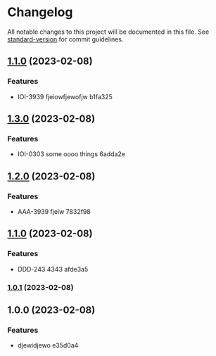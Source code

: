# Changelog

All notable changes to this project will be documented in this file. See [standard-version](https://github.com/conventional-changelog/standard-version) for commit guidelines.

## [1.1.0](///compare/v1.3.0...v1.1.0) (2023-02-08)


### Features

* IOI-3939 fjeiowfjewofjw b1fa325

## [1.3.0](///compare/v1.2.0...v1.3.0) (2023-02-08)


### Features

* IOI-0303 some oooo things 6adda2e

## [1.2.0](///compare/v1.1.0...v1.2.0) (2023-02-08)


### Features

* AAA-3939 fjeiw 7832f98

## [1.1.0](///compare/v1.0.1...v1.1.0) (2023-02-08)


### Features

* DDD-243 4343 afde3a5

### [1.0.1](///compare/v1.0.0...v1.0.1) (2023-02-08)

## 1.0.0 (2023-02-08)


### Features

* djewidjewo e35d0a4

